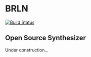 # BRLN
[![Build Status](https://travis-ci.org/etk70182/brln.svg?branch=master)](https://travis-ci.org/etk70182/brln)
## Open Source Synthesizer

Under construction...
